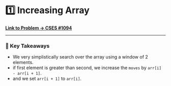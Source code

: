 # 1️⃣ Increasing Array

**[Link to Problem → CSES #1094](https://cses.fi/problemset/task/1094/)**

---

### 🧠 Key Takeaways

- We very simplistically search over the array using a window of 2 elements.
- if first element is greater than second, we increase the `moves` by `arr[i] - arr[i + 1]`.
- and we set `arr[i + 1]` to `arr[i]`.